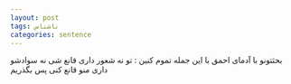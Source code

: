```yaml
---
layout: post
tags: ناشناس
categories: sentence
---
```


بحثتونو‌ با آدمای احمق با این جمله تموم کنین :
تو نه شعور داری قانع شی
نه سوادشو داری منو قانع کنی
پس بگذریم